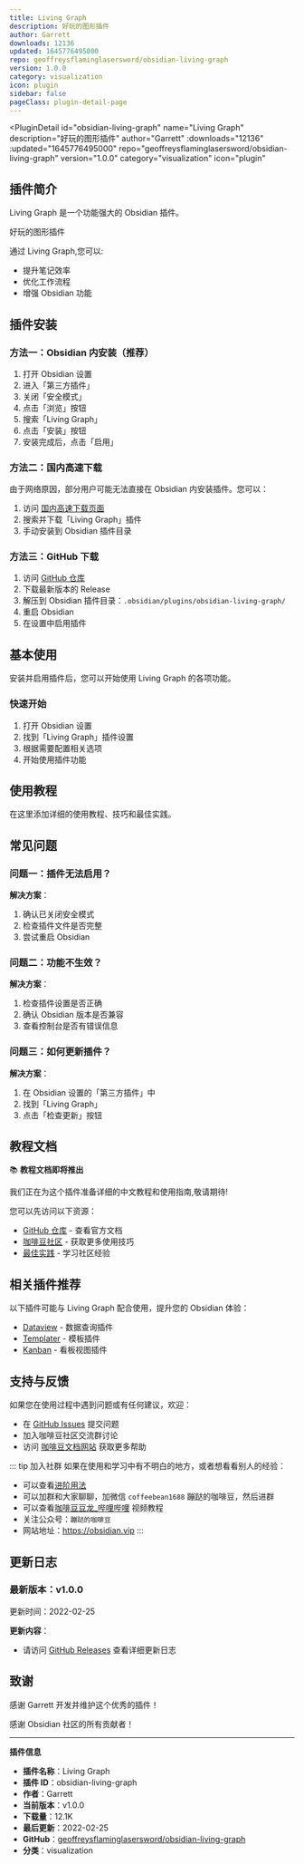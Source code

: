 ```yaml
---
title: Living Graph
description: 好玩的图形插件
author: Garrett
downloads: 12136
updated: 1645776495000
repo: geoffreysflaminglasersword/obsidian-living-graph
version: 1.0.0
category: visualization
icon: plugin
sidebar: false
pageClass: plugin-detail-page
---
```


<PluginDetail
  id="obsidian-living-graph"
  name="Living Graph"
  description="好玩的图形插件"
  author="Garrett"
  :downloads="12136"
  :updated="1645776495000"
  repo="geoffreysflaminglasersword/obsidian-living-graph"
  version="1.0.0"
  category="visualization"
  icon="plugin"
>

<!-- AUTO_GENERATED_START -->
## 插件简介

Living Graph 是一个功能强大的 Obsidian 插件。

好玩的图形插件

通过 Living Graph,您可以:

- 提升笔记效率
- 优化工作流程
- 增强 Obsidian 功能

<!-- AUTO_GENERATED_END -->

<!-- AUTO_GENERATED_START -->
## 插件安装

### 方法一：Obsidian 内安装（推荐）

1. 打开 Obsidian 设置
2. 进入「第三方插件」
3. 关闭「安全模式」
4. 点击「浏览」按钮
5. 搜索「Living Graph」
6. 点击「安装」按钮
7. 安装完成后，点击「启用」

### 方法二：国内高速下载

由于网络原因，部分用户可能无法直接在 Obsidian 内安装插件。您可以：

1. 访问 [国内高速下载页面](/zh/documentation/obsidian-plugins-download.html)
2. 搜索并下载「Living Graph」插件
3. 手动安装到 Obsidian 插件目录

### 方法三：GitHub 下载

1. 访问 [GitHub 仓库](https://github.com/geoffreysflaminglasersword/obsidian-living-graph)
2. 下载最新版本的 Release
3. 解压到 Obsidian 插件目录：`.obsidian/plugins/obsidian-living-graph/`
4. 重启 Obsidian
5. 在设置中启用插件

## 基本使用

安装并启用插件后，您可以开始使用 Living Graph 的各项功能。

### 快速开始

1. 打开 Obsidian 设置
2. 找到「Living Graph」插件设置
3. 根据需要配置相关选项
4. 开始使用插件功能

<!-- AUTO_GENERATED_END -->

<!-- CUSTOM_CONTENT_START:tutorial -->
## 使用教程

在这里添加详细的使用教程、技巧和最佳实践。

<!-- CUSTOM_CONTENT_END:tutorial -->

<!-- SHARED_CONTENT_START -->
## 常见问题

### 问题一：插件无法启用？

**解决方案**：
1. 确认已关闭安全模式
2. 检查插件文件是否完整
3. 尝试重启 Obsidian

### 问题二：功能不生效？

**解决方案**：
1. 检查插件设置是否正确
2. 确认 Obsidian 版本是否兼容
3. 查看控制台是否有错误信息

### 问题三：如何更新插件？

**解决方案**：
1. 在 Obsidian 设置的「第三方插件」中
2. 找到「Living Graph」
3. 点击「检查更新」按钮

## 教程文档

📚 **教程文档即将推出**

我们正在为这个插件准备详细的中文教程和使用指南,敬请期待!

您可以先访问以下资源：
- [GitHub 仓库](https://github.com/geoffreysflaminglasersword/obsidian-living-graph) - 查看官方文档
- [咖啡豆社区](/zh/bases/) - 获取更多使用技巧
- [最佳实践](/zh/best-practices/) - 学习社区经验

## 相关插件推荐

以下插件可能与 Living Graph 配合使用，提升您的 Obsidian 体验：

- [Dataview](/zh/plugins/dataview.html) - 数据查询插件
- [Templater](/zh/plugins/templater-obsidian.html) - 模板插件
- [Kanban](/zh/plugins/obsidian-kanban.html) - 看板视图插件

## 支持与反馈

如果您在使用过程中遇到问题或有任何建议，欢迎：

- 在 [GitHub Issues](https://github.com/geoffreysflaminglasersword/obsidian-living-graph/issues) 提交问题
- 加入咖啡豆社区交流群讨论
- 访问 [咖啡豆文档网站](https://obsidian.vip) 获取更多帮助

::: tip 加入社群
如果在使用和学习中有不明白的地方，或者想看看别人的经验：
- 可以查看[进阶用法](/zh/advanced)
- 可以加群和大家聊聊，加微信 `coffeebean1688` 蹦跶的咖啡豆，然后进群
- 可以查看[咖啡豆豆龙_哔哩哔哩](https://space.bilibili.com/618777356) 视频教程
- 关注公众号：`蹦跶的咖啡豆`
- 网站地址：https://obsidian.vip
:::
<!-- SHARED_CONTENT_END -->

<!-- AUTO_GENERATED_START -->
## 更新日志

### 最新版本：v1.0.0

更新时间：2022-02-25

**更新内容**：
- 请访问 [GitHub Releases](https://github.com/geoffreysflaminglasersword/obsidian-living-graph/releases) 查看详细更新日志

## 致谢

感谢 Garrett 开发并维护这个优秀的插件！

感谢 Obsidian 社区的所有贡献者！

---

**插件信息**
- **插件名称**：Living Graph
- **插件 ID**：obsidian-living-graph
- **作者**：Garrett
- **当前版本**：v1.0.0
- **下载量**：12.1K
- **最后更新**：2022-02-25
- **GitHub**：[geoffreysflaminglasersword/obsidian-living-graph](https://github.com/geoffreysflaminglasersword/obsidian-living-graph)
- **分类**：visualization
<!-- AUTO_GENERATED_END -->

</PluginDetail>

